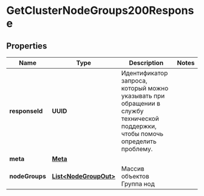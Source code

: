

# GetClusterNodeGroups200Response


## Properties

| Name | Type | Description | Notes |
|------------ | ------------- | ------------- | -------------|
|**responseId** | **UUID** | Идентификатор запроса, который можно указывать при обращении в службу технической поддержки, чтобы помочь определить проблему. |  |
|**meta** | [**Meta**](Meta.md) |  |  |
|**nodeGroups** | [**List&lt;NodeGroupOut&gt;**](NodeGroupOut.md) | Массив объектов Группа нод |  |



